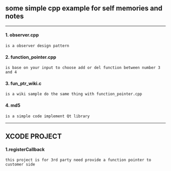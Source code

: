 ## some simple cpp example for self memories and notes
---
#### 1. observer.cpp 
	is a observer design pattern
#### 2. function_pointer.cpp 
	is base on your input to choose add or del function between number 3 and 4
#### 3. fun_ptr_wiki.c 
	is a wiki sample do the same thing with function_pointer.cpp
#### 4. md5
	is a simple code implement Qt library

---
## XCODE PROJECT
#### 1.registerCallback

	this project is for 3rd party need provide a function pointer to customer side
